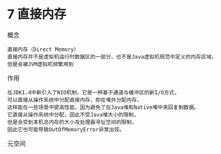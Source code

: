 

 
# 7 直接内存

概念

    直接内存（Direct Memory）
    直接内存并不是虚拟机运行时数据区的一部分，也不是Java虚拟机规范中定义的内存区域，
    但是会被JVM虚拟机频繁用到
 
作用
    
    在JDK1.4中新引入了NIO机制，它是一种基于通道与缓冲区的新I/O方式，
    可以直接从操作系统中分配直接内存，即在堆外分配内存，
    这样能在一些场景中提高性能，因为避免了在Java堆和Native堆中来回复制数据。
    它直接从操作系统中分配，因此不受Java堆大小的限制，
    但是会受到本机总内存的大小及处理器寻址空间的限制，
    因此它也可能导致OutOfMemoryError异常出现。



元空间

